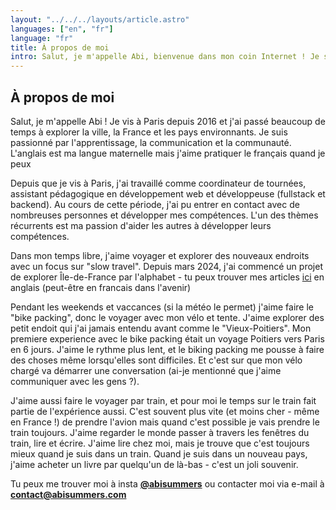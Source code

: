 ```yaml
---
layout: "../../../layouts/article.astro"
languages: ["en", "fr"]
language: "fr"
title: À propos de moi
intro: Salut, je m'appelle Abi, bienvenue dans mon coin Internet ! Je suis guide touristique et développeur backend basé à Paris. Je suis passionné par l'apprentissage, la communication et la communauté.
---
```


## À propos de moi

Salut, je m'appelle Abi ! Je vis à Paris depuis 2016 et j'ai passé beaucoup de temps à explorer la ville, la France et les pays environnants. Je suis passionné par l'apprentissage, la communication et la communauté. L'anglais est ma langue maternelle mais j'aime pratiquer le français quand je peux

Depuis que je vis à Paris, j'ai travaillé comme coordinateur de tournées, assistant pédagogique en développement web et développeuse (fullstack et backend). Au cours de cette période, j'ai pu entrer en contact avec de nombreuses personnes et développer mes compétences. L'un des thèmes récurrents est ma passion d'aider les autres à développer leurs compétences.

Dans mon temps libre, j'aime voyager et explorer des nouveaux endroits avec un focus sur "slow travel". Depuis mars 2024, j'ai commencé un projet de explorer Île-de-France par l'alphabet - tu peux trouver mes articles [ici](http://abisummers.com/articles/alphabet-ile-de-france) en anglais (peut-être en francais dans l'avenir)

Pendant les weekends et vaccances (si la météo le permet) j'aime faire le "bike packing", donc le voyager avec mon vélo et tente. J'aime explorer des petit endoit qui j'ai jamais entendu avant comme le "Vieux-Poitiers". Mon premiere experience avec le bike packing était un voyage Poitiers vers Paris en 6 jours. J'aime le rythme plus lent, et le biking packing me pousse à faire des choses même lorsqu'elles sont difficiles. Et c'est sur que mon vélo chargé va démarrer une conversation (ai-je mentionné que j'aime communiquer avec les gens ?).

J'aime aussi faire le voyager par train, et pour moi le temps sur le train fait partie de l'expérience aussi. C'est souvent plus vite (et moins cher - même en France !) de prendre l'avion mais quand c'est possible je vais prendre le train toujours. J'aime regarder le monde passer à travers les fenêtres du train, lire et écrire. J'aime lire chez moi, mais je trouve que c'est toujours mieux quand je suis dans un train. Quand je suis dans un nouveau pays, j'aime acheter un livre par quelqu'un de là-bas - c'est un joli souvenir.

Tu peux me trouver moi à insta **[@abisummers](https://www.instagram.com/abisummers/)** ou contacter moi via e-mail à **[contact@abisummers.com](mailto:contact@abisummers.com)**